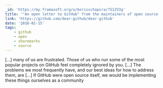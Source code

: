 ```yaml
---
_id: 'https://my.framasoft.org/u/borisschapira/?S1ZV3g'
title: '"An open letter to GitHub" from the maintainers of open source projects'
link: 'https://github.com/dear-github/dear-github'
date: '2016-01-15'
tags:
    - github
    - open
    - sharemarks
    - source
---
```


<div class="markdown"><p>[...] many of us are frustrated. Those of us who run some of the most popular projects on GitHub feel completely ignored by you. [...] The problems we most frequently have, and our best ideas for how to address them, are [...] If GitHub were open source itself, we would be implementing these things ourselves as a community
</p></div>
